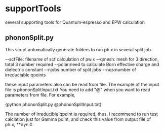 # supportTools
several supporting tools for Quantum-espresso and EPW calculation

## phononSplit.py
This script antomatically generate folders to run ph.x in several split job.

--scfFile: filename of scf calculation of pw.x
--qmesh: mesh for 3 direction, total 3 number required
--polar:need to calculate Born effective charge and dielectric constant
--njobs:number of split jobs
--nqs:number of irreduciable qpoints

these input parameters also can be read from file. The example of the input file is phononSplitInput.txt
You need to add "@" when you want to read parameters from file. For example,

{python phononSplit.py @phononSplitInput.txt}

The number of irreducible qpoint is required, thus, I recommend to run test calclation just for Gamma point, 
and check this value from output file of ph.x, **dyn.0.
